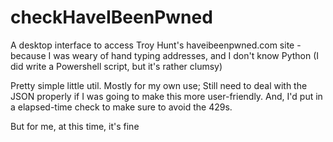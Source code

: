 # checkHaveIBeenPwned
A desktop interface to access Troy Hunt's haveibeenpwned.com site - because I was weary of hand typing addresses, and I don't know Python (I did write a Powershell script, but it's rather clumsy)

Pretty simple little util. Mostly for my own use; Still need to deal with the JSON properly if I was going to make this 
more user-friendly. And, I'd put in a elapsed-time check to make sure to avoid the 429s.

But for me, at this time, it's fine
